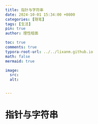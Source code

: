 ```yaml
---
title: 指针与字符串
date: 2024-10-01 15:34:00 +0800
categories: [随笔]
tags: [生活]
pin: true
author: 理性暗面

toc: true
comments: true
typora-root-url: ../../lixanm.github.io
math: false
mermaid: true

image:
  src:
  alt: 


---
```


# 指针与字符串

## 











































